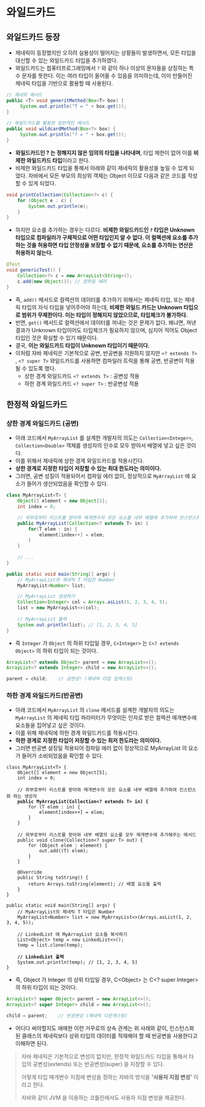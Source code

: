 # 와일드카드

## 와일드카드 등장

* 제네릭이 등장했지만 오히려 실용성이 떨어지는 상황들이 발생하면서, 모든 타입을 대신할 수 있는 와일드카드 타입을 추가하였다.&#x20;
* 와일드카드는 컴퓨터프로그래밍에서 `?` 와 같이 하나 이상의 문자들을 상징하는 특수 문자를 뜻한다. 이는 여러 타입이 들어올 수 있음을 의미하는데, 이미 만들어진 제네릭 타입을 기반으로 활용할 때 사용된다.&#x20;

```java
// 제네릭 메서드
public <T> void generitMethod(Box<T> box) {
     System.out.println("T = " + box.get());
}
 
// 와일드카드를 활용한 일반적인 메서드
public void wildcardMethod(Box<?> box) {
     System.out.println("? = " + box.get());
}
```

* **와일드카드인 ? 는 정해지지 않은 임의의 타입을 나타내며**, 타입 제한이 없어 이를 **비제한 와일드카드 타입**이라고 한다.&#x20;
* 비제한 와일드카드 타입을 통해서 아래와 같이 제네릭의 활용성을 높일 수 있게 되었다. 자바에서 모든 부모의 최상위 객체는 Object 이므로 다음과 같은 코드를 작성할 수 있게 되었다.&#x20;

```java
void printCollection(Collection<?> c) {
    for (Object e : c) {
        System.out.println(e);
    }
}
```

* 하지만 요소를 추가하는 경우는 다르다. **비제한 와일드카드인 `?` 타입은 Unknown 타입으로 컴파일러가 구체적으로 어떤 타입인지 알 수 없다. 이 컬렉션에 요소를 추가하는 것을 허용하면 타입 안정성을 보장할 수 없기 때문에, 요소를 추가하는 연산은 허용하지 않는다.**&#x20;

```java
@Test
void genericTest() {
    Collection<?> c = new ArrayList<String>();
    c.add(new Object()); // 컴파일 에러
}
```

* 즉, `add()` 메서드로 컬렉션의 데이터를 추가하기 위해서는 제네릭 타입, 또는 제네릭 타입의 자식 타입을 넣어주어야 하는데, **비제한 와일드 카드는 Unknown 타입으로 범위가 무제한이다. 이는 타입이 정해지지 않았으므로, 타입체크가 불가하다.**&#x20;
* 반면, `get()` 메서드로 컬렉션에서 데이터를 꺼내는 것은 문제가 없다. 왜냐면, 꺼낸 결과가 Unknown 타입이어도 타입체크가 필요하지 않으며, 심지어 적어도 Object 타입인 것은 확실할 수 있기 때문이다.&#x20;
* 결국, **이는 와일드카드 타입이 Unknown 타입이기 때문이다.**&#x20;
* 이처럼 자바 제네릭은 기본적으로 공변, 반공변을 지원하지 않지만 `<? extends T>` , `<? super T>` 와일드카드를 사용하면 컴파일러 트릭을 통해 공변, 반공변이 적용될 수 있도록 했다.&#x20;
  * 상한 경계 와일드카드 `<? extends T>` : 공변성 적용&#x20;
  * 하한 경계 와일드카드 `<? super T>` : 반공변성 적용

## 한정적 와일드카드&#x20;

### 상한 경계 와일드카드 (공변)&#x20;

* 아래 코드에서 `MyArrayList` 를 설계한 개발자의 의도는 `Collection<Integer>`, `Collection<Double>` 객체를 생성자의 인수로 모두 받아서 배열에 넣고 싶은 것이다.&#x20;
* 이를 위해서 제네릭에 상한 경계 와일드카드를 적용시킨다.&#x20;
* **상한 경계로 지정한 타입이 저장할 수 있는 최대 한도라는 의미이다.**&#x20;
* 그러면, 공변 성질이 적용되어서 컴파일 에러 없이, 정상적으로 `MyArrayList` 에 요소가 들어가 생산되었음을 확인할 수 있다.&#x20;

```java
class MyArrayList<T> {
    Object[] element = new Object[5];
    int index = 0;

    // 외부로부터 리스트를 받아와 매개변수의 모든 요소를 내부 배열에 추가하여 인스턴스화 하는 생성자
    public MyArrayList(Collection<? extends T> in) {
        for(T elem : in) {
            element[index++] = elem;
        }
    }
    
    // ...
}

public static void main(String[] args) {
    // MyArrayList의 제네릭 T 타입은 Number
    MyArrayList<Number> list;

    // MyArrayList 생성하기
    Collection<Integer> col = Arrays.asList(1, 2, 3, 4, 5);
    list = new MyArrayList<>(col);
    
    // MyArrayList 출력
    System.out.println(list); // [1, 2, 3, 4, 5]
}
```

* 즉 `Integer` 가 `Object` 의 하위 타입일 경우, `C<Integer>` 는 `C<? extends Object>` 의 하위 타입이 되는 것이다.&#x20;

```java
ArrayList<? extends Object> parent = new ArrayList<>();
ArrayList<? extends Integer> child = new ArrayList<>();

parent = child;    // 공변성! (제네릭 타입 업캐스팅)
```

### 하한 경계 와일드카드(반공변)&#x20;

* 아래 코드에서 `MyArrayList` 의 `clone` 메서드를 설계한 개발자의 의도는 `MyArrayList` 의 제네릭 타입 파라미터가 무엇이든 인자로 받은 컬렉션 매개변수에 요소들을 집어넣고 싶은 것이다.&#x20;
* 이를 위해 제네릭에 하한 경계 와일드카드를 적용시킨다.&#x20;
* **하한 경계로 지정한 타입이 저장할 수 있는 최저 한도라는 의미이다.**&#x20;
* 그러면 반공변 설징일 적용되어 컴파일 에러 없이 정상적으로 MyArrayList 의 요소가 들어가 소비되었음을 확인할 수 있다.&#x20;

<pre class="language-java"><code class="lang-java">class MyArrayList&#x3C;T> {
    Object[] element = new Object[5];
    int index = 0;

    // 외부로부터 리스트를 받아와 매개변수의 모든 요소를 내부 배열에 추가하여 인스턴스화 하는 생성자
<strong>    public MyArrayList(Collection&#x3C;? extends T> in) {
</strong>        for (T elem : in) {
            element[index++] = elem;
        }
    }

    // 외부로부터 리스트를 받아와 내부 배열의 요소를 모두 매개변수에 추가해주는 메서드
    public void clone(Collection&#x3C;? super T> out) {
        for (Object elem : element) {
            out.add((T) elem);
        }
    }

    @Override
    public String toString() {
        return Arrays.toString(element); // 배열 요소들 출력
    }
}

public static void main(String[] args) {
    // MyArrayList의 제네릭 T 타입은 Number
    MyArrayList&#x3C;Number> list = new MyArrayList&#x3C;>(Arrays.asList(1, 2, 3, 4, 5));

    // LinkedList 에 MyArrayList 요소들 복사하기
    List&#x3C;Object> temp = new LinkedList&#x3C;>();
    temp = list.clone(temp);

<strong>    // LinkedList 출력
</strong>    System.out.println(temp); // [1, 2, 3, 4, 5]
}
</code></pre>

* 즉, Object 가 Integer 의 상위 타입일 경우, C\<Object> 는 C\<? super Integer> 의 하위 타입이 되는 것이다.&#x20;

```java
ArrayList<? super Object> parent = new ArrayList<>(); 
ArrayList<? super Integer> child = new ArrayList<>(); 

child = parent;    // 반공변성 (제네릭 다운캐스팅) 
```

* 어디다 써야할지도 애매한 이런 거꾸로의 상속 관계는 위 사례와 같이, 인스턴스화 된 클래스의 제네릭보다 상위 타입의 데이터를 적재해야 할 때 반공변을 사용한다고 이해하면 된다.&#x20;

> 자바 제네릭은 기본적으로 변성이 없지만, 한정적 와일드카드 타입을 통해서 타입의 공변성(extends) 또는 반공변성(super) 을 지정할 수 있다.&#x20;
>
> 이렇게 타입 매개변수 지점에 변성을 정하는 자바의 방식을 **'사용자 지점 변성'** 이라고 한다.&#x20;
>
> 자바와 같이 JVM 을 이용하는 코틀린에서도 사용자 지점 변성을 제공한다.&#x20;

